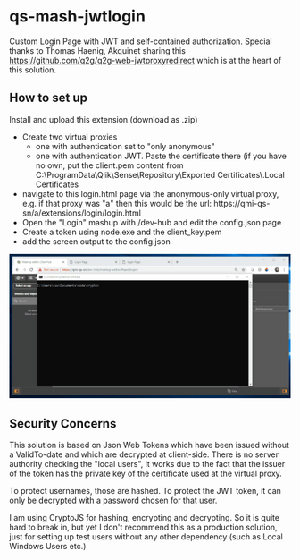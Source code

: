 # qs-mash-jwtlogin
Custom Login Page with JWT and self-contained authorization. 
Special thanks to Thomas Haenig, Akquinet sharing this https://github.com/q2g/q2g-web-jwtproxyredirect which is at the heart of this solution.

## How to set up
Install and upload this extension (download as .zip)
 - Create two virtual proxies
   * one with authentication set to "only anonymous" 
   * one with authentication JWT. Paste the certificate there (if you have no own, put the client.pem content from C:\ProgramData\Qlik\Sense\Repository\Exported Certificates\\.Local Certificates
 - navigate to this login.html page via the anonymous-only virtual proxy, e.g. if that proxy was "a" then this would be the url: 
https://qmi-qs-sn/a/extensions/login/login.html
 - Open the "Login" mashup with /dev-hub and edit the config.json page
 - Create a token using node.exe and the client_key.pem
 - add the screen output to the config.json

![alttext](https://github.com/ChristofSchwarz/pics/raw/master/jwttokenslogin.gif "screenshot")

## Security Concerns

This solution is based on Json Web Tokens which have been issued without a ValidTo-date and which are decrypted at client-side. There is no server authority checking the "local users", it works due to the fact that the issuer of the token has the private key of the certificate used at the virtual proxy.

To protect usernames, those are hashed.
To protect the JWT token, it can only be decrypted with a password chosen for that user. 

I am using CryptoJS for hashing, encrypting and decrypting. So it is quite hard to break in, but yet I don't recommend this as a production solution, just for setting up test users without any other dependency (such as Local Windows Users etc.)

